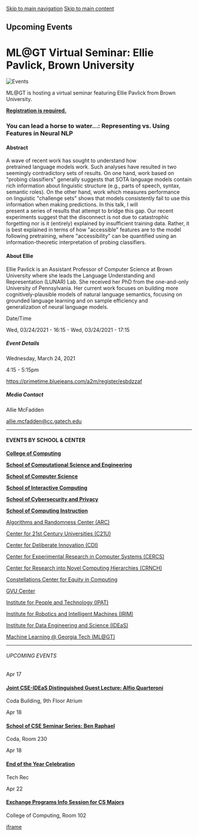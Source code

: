 [Skip to main navigation](https://www.cc.gatech.edu/events/2021/03/24/mlgt-virtual-seminar-ellie-pavlick-brown-university#main-navigation) [Skip to main content](https://www.cc.gatech.edu/events/2021/03/24/mlgt-virtual-seminar-ellie-pavlick-brown-university#main-content)

## Upcoming Events

# ML@GT Virtual Seminar: Ellie Pavlick, Brown University

![Events](https://www.cc.gatech.edu/sites/default/files/default_images/external-events-default.jpg)

ML@GT is hosting a virtual seminar featuring Ellie Pavlick from Brown University.

[**Registration is required.**](https://primetime.bluejeans.com/a2m/register/esbdzzaf)

### You can lead a horse to water...: Representing vs. Using Features in Neural NLP

#### Abstract

A wave of recent work has sought to understand how pretrained language models work. Such analyses have resulted in two seemingly contradictory sets of results. On one hand, work based on "probing classifiers" generally suggests that SOTA language models contain rich information about linguistic structure (e.g., parts of speech, syntax, semantic roles). On the other hand, work which measures performance on linguistic "challenge sets" shows that models consistently fail to use this information when making predictions. In this talk, I will present a series of results that attempt to bridge this gap. Our recent experiments suggest that the disconnect is not due to catastrophic forgetting nor is it (entirely) explained by insufficient training data. Rather, it is best explained in terms of how "accessible" features are to the model following pretraining, where "accessibility" can be quantified using an information-theoretic interpretation of probing classifiers.

#### About Ellie

Ellie Pavlick is an Assistant Professor of Computer Science at Brown University where she leads the Language Understanding and Representation (LUNAR) Lab. She received her PhD from the one-and-only University of Pennsylvania. Her current work focuses on building more cognitively-plausible models of natural language semantics, focusing on grounded language learning and on sample efficiency and generalization of neural language models.

Date/Time

Wed, 03/24/2021 - 16:15
\- Wed, 03/24/2021 - 17:15

##### Event Details

Wednesday, March 24, 2021

4:15
\- 5:15pm

https://primetime.bluejeans.com/a2m/register/esbdzzaf

##### Media Contact

Allie McFadden

allie.mcfadden@cc.gatech.edu

* * *

#### EVENTS BY SCHOOL & CENTER

[**College of Computing**](https://www.cc.gatech.edu/event/group/college-computing)

[**School of Computational Science and Engineering**](https://www.cc.gatech.edu/event/group/school-computational-science-and-engineering)

[**School of Computer Science**](https://www.cc.gatech.edu/event/group/school-computer-science)

[**School of Interactive Computing**](https://www.cc.gatech.edu/event/group/school-interactive-computing)

[**School of Cybersecurity and Privacy**](https://www.cc.gatech.edu/event/group/school-cybersecurity-and-privacy)

[**School of Computing Instruction**](https://www.cc.gatech.edu/unit/school-computing-instruction)

[Algorithms and Randomness Center (ARC)](https://www.cc.gatech.edu/event/group/algorithms-and-randomness-center-arc)

[Center for 21st Century Universities (C21U)](https://www.cc.gatech.edu/event/group/center-21st-century-universities-c21u)

[Center for Deliberate Innovation (CDI)](https://www.cc.gatech.edu/event/group/center-deliberate-innovation-cdi)

[Center for Experimental Research in Computer Systems (CERCS)](https://www.cc.gatech.edu/event/group/center-experimental-research-computer-systems-cercs)

[Center for Research into Novel Computing Hierarchies (CRNCH)](https://www.cc.gatech.edu/event/group/center-research-novel-computing-hierarchies-crnch)

[Constellations Center for Equity in Computing](https://www.cc.gatech.edu/event/group/constellations-center-equity-computing)

[GVU Center](https://www.cc.gatech.edu/event/group/gvu-center)

[Institute for People and Technology (IPAT)](https://www.cc.gatech.edu/event/group/institute-people-and-technology-ipat)

[Institute for Robotics and Intelligent Machines (IRIM)](https://www.cc.gatech.edu/event/group/institute-robotics-and-intelligent-machines-irim)

[Institute for Data Engineering and Science (IDEaS)](https://www.cc.gatech.edu/event/group/institute-data-engineering-and-science-ideas)

[Machine Learning @ Georgia Tech (ML@GT)](https://www.cc.gatech.edu/event/group/machine-learning-georgia-tech-mlgt)

* * *

###### UPCOMING EVENTS

Apr 17

#### [Joint CSE-IDEaS Distinguished Guest Lecture: Alfio Quarteroni](https://www.cc.gatech.edu/events/2025/04/17/joint-cse-ideas-distinguished-guest-lecture-alfio-quarteroni)

Coda Building, 9th Floor Atrium

Apr 18

#### [School of CSE Seminar Series: Ben Raphael](https://www.cc.gatech.edu/events/2025/04/18/school-cse-seminar-series-ben-raphael)

Coda, Room 230

Apr 18

#### [End of the Year Celebration](https://www.cc.gatech.edu/events/2025/04/18/end-year-celebration)

Tech Rec

Apr 22

#### [Exchange Programs Info Session for CS Majors](https://www.cc.gatech.edu/events/2025/04/22/exchange-programs-info-session-cs-majors)

College of Computing, Room 102

[iframe](https://static.addtoany.com/menu/sm.25.html#type=core&event=load)